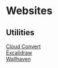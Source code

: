 # Websites


## Utilities

[Cloud Convert](https://cloudconvert.com/)  
[Excalidraw](https://excalidraw.com/)  
[Wallhaven](https://wallhaven.cc/)